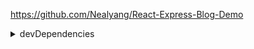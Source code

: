 https://github.com/Nealyang/React-Express-Blog-Demo  

<details>
<summary>devDependencies</summary>

* [cross-env](https://www.npmjs.com/package/cross-env) - 解决跨平台问题。
* [nodemon](https://www.npmjs.com/package/nodemon) - 封装 node 命令，监听文件修改时重启。

</details>
